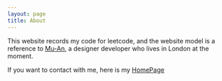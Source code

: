 ```yaml
---
layout: page
title: About
---
```


This website records my code for leetcode, and the website model is a reference to [Mu-An](http://muan.co), a designer developer who lives in London at the moment.

If you want to contact with me, here is my [HomePage](http://oldoldb.com)